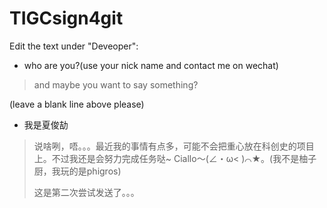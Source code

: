 # TIGCsign4git
Edit the text under "Deveoper":
  - who are you?(use your nick name and contact me on wechat)
  > and maybe you want to say something?

  (leave a blank line above please)
  
- 我是夏俊劼
> 说啥咧，唔。。。最近我的事情有点多，可能不会把重心放在科创史的项目上。不过我还是会努力完成任务哒~  Ciallo～(∠・ω< )⌒★。(我不是柚子厨，我玩的是phigros)
> 
> 这是第二次尝试发送了。。。